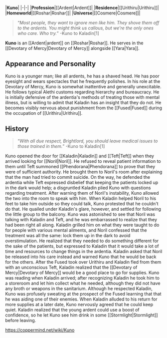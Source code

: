 |**Kuno**|
|-|-|
|**Profession**|[[Ardent\|Ardent]]|
|**Residence**|[[Urithiru\|Urithiru]]|
|**Homeworld**|[[Roshar\|Roshar]]|
|**Universe**|[[Cosmere\|Cosmere]]|

>“*Most people, they want to ignore men like him. They shove them off to the ardents. You might think us callous, but we're the only ones who care. Who try.*”
\-Kuno to Kaladin[1]


**Kuno** is an [[Ardent\|ardent]] on [[Roshar\|Roshar]]. He serves in the [[Devotary of Mercy\|Devotary of Mercy]] alongside [[Yara\|Yara]].

## Appearance and Personality
Kuno is a younger man; like all ardents, he has a shaved head. He has poor eyesight and wears spectacles that he frequently polishes.
In his role at the Devotary of Mercy, Kuno is somewhat inattentive and generally unexcitable. He follows typical Alethi customs regarding hierarchy and bureaucracy. He is initially defensive of the ardentia's methods of treating those with mental illness, but is willing to admit that Kaladin has an insight that they do not. He becomes visibly nervous about punishment from the [[Fused\|Fused]] during the occupation of [[Urithiru\|Urithiru]].

## History
>“*With all due respect, Brightlord, you should leave medical issues to those trained in them.*”
\-Kuno to Kaladin[1]

Kuno opened the door for [[Kaladin\|Kaladin]] and [[Teft\|Teft]] when they arrived looking for [[Noril\|Noril]]. He refused to reveal patient information to them until Teft summoned [[Phendorana\|Phendorana]] to prove that they were of sufficient authority. He brought them to Noril's room after explaining that the man had tried to commit suicide. On the way, he defended the ardentia while Teft expressed disbelief that keeping the patients locked up in the dark would help; a disgruntled Kaladin plied Kuno with questions regarding treatment. After warning them of Noril's instability, Kuno allowed the two into the room to speak with him.
When Kaladin helped Noril to his feet to take him outside so they could talk, Kuno protested that he couldn't do that. He quailed under Kaladin's glare, however, and settled for following the little group to the balcony. Kuno was astonished to see that Noril was talking with Kaladin and Teft, and he was embarrassed to realize that they had been right all along. Kaladin grilled him on what they were taught to do for people with various mental ailments, and Noril confessed that the treatment was all the same: lock them up in the dark to avoid overstimulation. He realized that they needed to do something different for the sake of the patients, but expressed to Kaladin that it would take a lot of time and resources to change things in the ardentia. Kaladin asked that Noril be released into his care instead and warned Kuno that he would be back for the others.
After the Fused took over Urithiru and Kaladin fled from them with an unconscious Teft, Kaladin realized that the [[Devotary of Mercy\|Devotary of Mercy]] would be a good place to go for supplies. Kuno was reading when Kaladin arrived; after recognizing Kaladin he took him to a storeroom and let him collect what he needed, although they did not have any broth or weapons in the sanitarium. Although he respected Kaladin, Kuno was profusely sweating at the prospect of the Fused learning that that he was aiding one of their enemies. When Kaladin alluded to his return for more supplies at a later date, Kuno nervously agreed that he could keep quiet. Kaladin realized that the young ardent could use a boost of confidence, so he let Kuno see him drink in some [[Stormlight\|Stormlight]] before leaving.



https://coppermind.net/wiki/Kuno